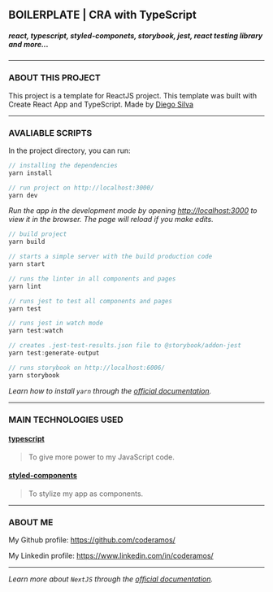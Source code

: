 ## BOILERPLATE | CRA with TypeScript

##### react, typescript, styled-componets, storybook, jest, react testing library and more...

---

### ABOUT THIS PROJECT

This project is a template for ReactJS project. This template was built with Create React App and TypeScript. Made by [Diego Silva](https://www.linkedin.com/in/coderamos/)

---

### AVALIABLE SCRIPTS

In the project directory, you can run:

```jsx
// installing the dependencies
yarn install
```

```jsx
// run project on http://localhost:3000/
yarn dev
```

_Run the app in the development mode by opening [http://localhost:3000](http://localhost:3000) to view it in the browser. The page will reload if you make edits._

```jsx
// build project
yarn build
```

```jsx
// starts a simple server with the build production code
yarn start
```

```jsx
// runs the linter in all components and pages
yarn lint
```

```jsx
// runs jest to test all components and pages
yarn test
```

```jsx
// runs jest in watch mode
yarn test:watch
```

```jsx
// creates .jest-test-results.json file to @storybook/addon-jest
yarn test:generate-output
```

```jsx
// runs storybook on http://localhost:6006/
yarn storybook
```

_Learn how to install `yarn` through the [official documentation](https://yarnpkg.com/pt-BR/docs/install)._

---

### MAIN TECHNOLOGIES USED


#### [typescript](https://www.typescriptlang.org/)

> To give more power to my JavaScript code.

#### [styled-components](https://styled-components.com/)

> To stylize my app as components.

---

### ABOUT ME

My Github profile: https://github.com/coderamos/

My Linkedin profile: https://www.linkedin.com/in/coderamos/

---

_Learn more about `NextJS` through the [official documentation](https://nextjs.org/docs)._
